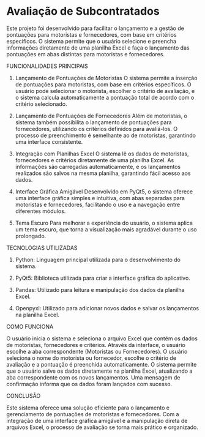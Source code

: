 # Avaliação de Subcontratados
Este projeto foi desenvolvido para facilitar o lançamento e a gestão de pontuações para motoristas e fornecedores, com base em critérios específicos. O sistema permite que o usuário selecione e preencha informações diretamente de uma planilha Excel e faça o lançamento das pontuações em abas distintas para motoristas e fornecedores.


FUNCIONALIDADES PRINCIPAIS

1. Lançamento de Pontuações de Motoristas
O sistema permite a inserção de pontuações para motoristas, com base em critérios específicos. O usuário pode selecionar o motorista, escolher o critério de avaliação, e o sistema calcula automaticamente a pontuação total de acordo com o critério selecionado.

2. Lançamento de Pontuações de Fornecedores
Além de motoristas, o sistema também possibilita o lançamento de pontuações para fornecedores, utilizando os critérios definidos para avaliá-los. O processo de preenchimento é semelhante ao de motoristas, garantindo uma interface consistente.

3. Integração com Planilhas Excel
O sistema lê os dados de motoristas, fornecedores e critérios diretamente de uma planilha Excel. As informações são carregadas automaticamente, e os lançamentos realizados são salvos na mesma planilha, garantindo fácil acesso aos dados.

4. Interface Gráfica Amigável
Desenvolvido em PyQt5, o sistema oferece uma interface gráfica simples e intuitiva, com abas separadas para motoristas e fornecedores, facilitando o uso e a navegação entre diferentes módulos.

5. Tema Escuro
Para melhorar a experiência do usuário, o sistema aplica um tema escuro, que torna a visualização mais agradável durante o uso prolongado.


TECNOLOGIAS UTILIZADAS

1. Python: Linguagem principal utilizada para o desenvolvimento do sistema.

2. PyQt5: Biblioteca utilizada para criar a interface gráfica do aplicativo.

3. Pandas: Utilizado para leitura e manipulação dos dados da planilha Excel.

4. Openpyxl: Utilizado para adicionar novos dados e salvar os lançamentos na planilha Excel.


COMO FUNCIONA

O usuário inicia o sistema e seleciona o arquivo Excel que contém os dados de motoristas, fornecedores e critérios.
Através da interface, o usuário escolhe a aba correspondente (Motoristas ou Fornecedores).
O usuário seleciona o nome do motorista ou fornecedor, escolhe o critério de avaliação e a pontuação é preenchida automaticamente.
O sistema permite que o usuário salve os dados diretamente na planilha Excel, atualizando a aba correspondente com os novos lançamentos.
Uma mensagem de confirmação informa que os dados foram lançados com sucesso.


CONCLUSÃO

Este sistema oferece uma solução eficiente para o lançamento e gerenciamento de pontuações de motoristas e fornecedores. Com a integração de uma interface gráfica amigável e a manipulação direta de arquivos Excel, o processo de avaliação se torna mais prático e organizado.
